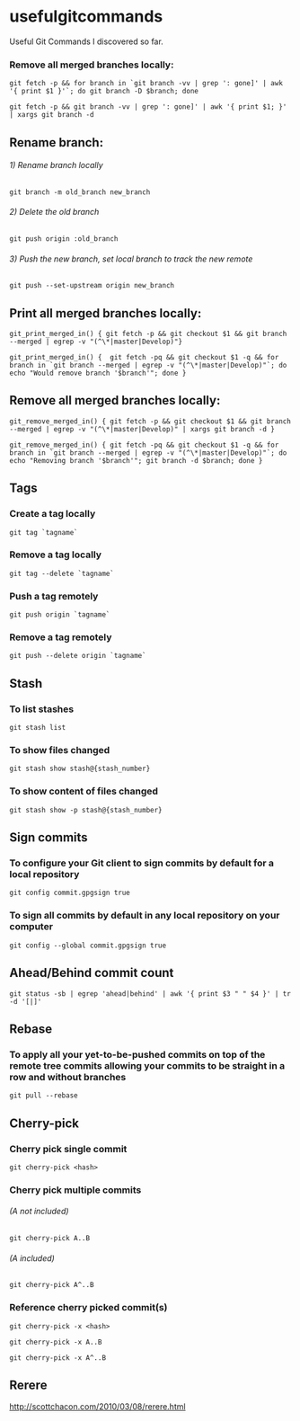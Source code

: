 # usefulgitcommands
Useful Git Commands I discovered so far.



### Remove all merged branches locally:
```
git fetch -p && for branch in `git branch -vv | grep ': gone]' | awk '{ print $1 }'`; do git branch -D $branch; done

git fetch -p && git branch -vv | grep ': gone]' | awk '{ print $1; }' | xargs git branch -d
```


## Rename branch:

###### 1) Rename branch locally
```
git branch -m old_branch new_branch
```

###### 2) Delete the old branch
```
git push origin :old_branch
```                 

###### 3) Push the new branch, set local branch to track the new remote
```
git push --set-upstream origin new_branch
```

## Print all merged branches locally:
```
git_print_merged_in() { git fetch -p && git checkout $1 && git branch --merged | egrep -v "(^\*|master|Develop)"}

git_print_merged_in() {  git fetch -pq && git checkout $1 -q && for branch in `git branch --merged | egrep -v "(^\*|master|Develop)"`; do echo "Would remove branch '$branch'"; done }
```

## Remove all merged branches locally:
```
git_remove_merged_in() { git fetch -p && git checkout $1 && git branch --merged | egrep -v "(^\*|master|Develop)" | xargs git branch -d }

git_remove_merged_in() { git fetch -pq && git checkout $1 -q && for branch in `git branch --merged | egrep -v "(^\*|master|Develop)"`; do echo "Removing branch '$branch'"; git branch -d $branch; done }
```


## Tags

### Create a tag locally
```
git tag `tagname`
```

### Remove a tag locally
```
git tag --delete `tagname`
```

### Push a tag remotely
```
git push origin `tagname`
```

### Remove a tag remotely
```
git push --delete origin `tagname`
```


## Stash

### To list stashes
```
git stash list
```

### To show files changed
```
git stash show stash@{stash_number}
```

### To show content of files changed
```
git stash show -p stash@{stash_number}
```


## Sign commits

### To configure your Git client to sign commits by default for a local repository
```
git config commit.gpgsign true
```

### To sign all commits by default in any local repository on your computer
```
git config --global commit.gpgsign true
```


## Ahead/Behind commit count
```
git status -sb | egrep 'ahead|behind' | awk '{ print $3 " " $4 }' | tr -d '[|]'
```


## Rebase

### To apply all your yet-to-be-pushed commits on top of the remote tree commits allowing your commits to be straight in a row and without branches
```
git pull --rebase
```


## Cherry-pick

### Cherry pick single commit
```
git cherry-pick <hash>
```

### Cherry pick multiple commits

###### (A not included)
```
git cherry-pick A..B
```

###### (A included)
```
git cherry-pick A^..B
```

### Reference cherry picked commit(s)
```
git cherry-pick -x <hash>
```

```
git cherry-pick -x A..B
```

```
git cherry-pick -x A^..B
```


## Rerere

http://scottchacon.com/2010/03/08/rerere.html
